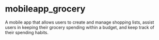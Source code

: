 # mobileapp_grocery
A mobile app that allows users to create and manage shopping lists, assist users in keeping their grocery spending within a budget, and keep track of their spending habits.

